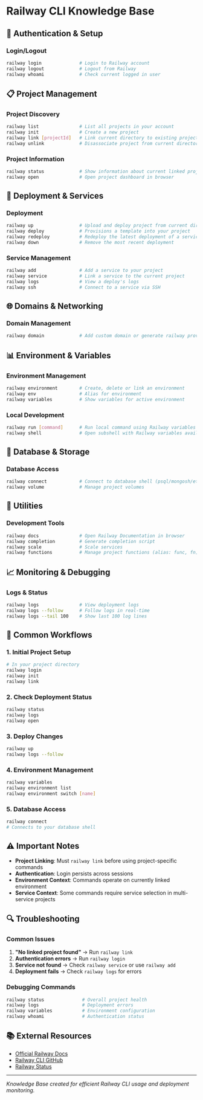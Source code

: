 # Railway CLI Knowledge Base

## 🚄 Authentication & Setup

### Login/Logout
```bash
railway login              # Login to Railway account
railway logout             # Logout from Railway
railway whoami             # Check current logged in user
```

## 📋 Project Management

### Project Discovery
```bash
railway list               # List all projects in your account
railway init               # Create a new project
railway link [projectId]   # Link current directory to existing project
railway unlink             # Disassociate project from current directory
```

### Project Information
```bash
railway status             # Show information about current linked project
railway open               # Open project dashboard in browser
```

## 🚀 Deployment & Services

### Deployment
```bash
railway up                 # Upload and deploy project from current directory
railway deploy             # Provisions a template into your project
railway redeploy           # Redeploy the latest deployment of a service
railway down               # Remove the most recent deployment
```

### Service Management
```bash
railway add                # Add a service to your project
railway service            # Link a service to the current project
railway logs               # View a deploy's logs
railway ssh                # Connect to a service via SSH
```

## 🌐 Domains & Networking

### Domain Management
```bash
railway domain             # Add custom domain or generate railway provided domain
```

## 📊 Environment & Variables

### Environment Management
```bash
railway environment        # Create, delete or link an environment
railway env                # Alias for environment
railway variables          # Show variables for active environment
```

### Local Development
```bash
railway run [command]      # Run local command using Railway variables
railway shell              # Open subshell with Railway variables available
```

## 💾 Database & Storage

### Database Access
```bash
railway connect            # Connect to database shell (psql/mongosh/etc.)
railway volume             # Manage project volumes
```

## 🔧 Utilities

### Development Tools
```bash
railway docs               # Open Railway Documentation in browser
railway completion         # Generate completion script
railway scale              # Scale services
railway functions          # Manage project functions (alias: func, fn)
```

## 📈 Monitoring & Debugging

### Logs & Status
```bash
railway logs               # View deployment logs
railway logs --follow      # Follow logs in real-time
railway logs --tail 100    # Show last 100 log lines
```

## 🎯 Common Workflows

### 1. Initial Project Setup
```bash
# In your project directory
railway login
railway init
railway link
```

### 2. Check Deployment Status
```bash
railway status
railway logs
railway open
```

### 3. Deploy Changes
```bash
railway up
railway logs --follow
```

### 4. Environment Management
```bash
railway variables
railway environment list
railway environment switch [name]
```

### 5. Database Access
```bash
railway connect
# Connects to your database shell
```

## ⚠️ Important Notes

- **Project Linking**: Must `railway link` before using project-specific commands
- **Authentication**: Login persists across sessions
- **Environment Context**: Commands operate on currently linked environment
- **Service Context**: Some commands require service selection in multi-service projects

## 🔍 Troubleshooting

### Common Issues
1. **"No linked project found"** → Run `railway link`
2. **Authentication errors** → Run `railway login`
3. **Service not found** → Check `railway service` or use `railway add`
4. **Deployment fails** → Check `railway logs` for errors

### Debugging Commands
```bash
railway status              # Overall project health
railway logs                # Deployment errors
railway variables           # Environment configuration
railway whoami              # Authentication status
```

## 📚 External Resources

- [Official Railway Docs](https://docs.railway.app)
- [Railway CLI GitHub](https://github.com/railwayapp/cli)
- [Railway Status](https://status.railway.app)

---

*Knowledge Base created for efficient Railway CLI usage and deployment monitoring.*